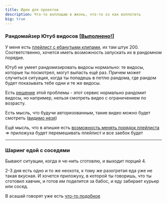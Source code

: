 ```yaml
---
title: Идеи для проектов
description: Что-то воплощаю в жизнь, что-то хз как воплотить
big: true
---
```


### Рандомайзер Ютуб видосов [[Выполнено!](https://github.com/potykion/yt-shuffle)]

У меня есть [плейлист с ебанутыми клипами](https://www.youtube.com/playlist?list=PLdb8DVmvU9i5bGINNz10f-ga_bqD41O4q), их
там штук 200. Соответственно, хочется иметь возможность запускать их в рандомном порядке.

Ютуб не умеет рандомизировать видосы нормально: те видосы, которые ты посмотрел, могут выпасть ещё раз. Причем может
случиться ситуация, когда ты попадешь в петлю рандома, где рандом будет показывать тебе одни и те же видосы.

Есть [решение](https://youtube-playlist-randomizer.bitbucket.io/) этой проблемы - этот сервис нормально рандомит видосы,
но например, нельзя смотреть видео с ограничением по возрасту.

Есть мысль, что будучи авторизованным, такие видео можно будет
смотреть ([видимо незя](https://www.reddit.com/r/youtube/comments/k536y3/any_way_to_play_age_restricted_youtube_videos))

Ещё мысль, что в апишке есть [возможность менять порядок плейлиста](https://developers.google.com/youtube/v3/docs/playlistItems) => приложуха будет перемешивать плейлист и все заебок будет

---


### Шаринг едой с соседями

Бывают ситуации, когда я че-нить сготовлю, и выходит порций 4.

2-3 дня есть одно и то же неохота, к тому же разогретая еда уже не такая вкусная. И хочется приложуху, в которой ты
говоришь, что ты сготовил хавчик, и готов им поделится за бабос, и еду забирает курьер или сосед.

В асашай говорят уже
есть [что-то подобное](https://vc.ru/tribuna/242704-kak-zarabotat-na-kulinarnom-airbnb-v-svoem-gorode-ili-rayone-zapusk-biznesa-za-7-dney-bez-programmistov)
